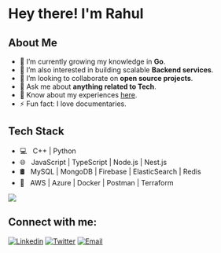 

<!--
**rahulmansharamani14/rahulmansharamani14** is a ✨ _special_ ✨ repository because its `README.md` (this file) appears on your GitHub profile.

Here are some ideas to get you started:

- 🔭 I’m currently working on ...
- 🌱 I’m currently learning ...
- 👯 I’m looking to collaborate on ...
- 🤔 I’m looking for help with ...
- 💬 Ask me about ...
- 📫 How to reach me: ...
- 😄 Pronouns: ...
- ⚡ Fun fact: ...
-->


# Hey there! I'm Rahul

## About Me

- 🔭 I’m currently growing my knowledge in **Go**.
- 🌱 I’m also interested in building scalable **Backend services**.
- 👯 I’m looking to collaborate on **open source projects**.
- 💬 Ask me about **anything related to Tech**.
- 📄 Know about my experiences [here](https://drive.google.com/file/d/1_iFXFrF3Qtuw_sl-Y5-wV-7kJO3PfYZ9/view?usp=sharing).
- ⚡ Fun fact: I love documentaries.

## Tech Stack

- 💻 &nbsp; C++ | Python
- 🌐 &nbsp; JavaScript | TypeScript | Node.js | Nest.js 
- 🛢 &nbsp; MySQL | MongoDB | Firebase | ElasticSearch | Redis
- 💈 &nbsp; AWS | Azure | Docker | Postman | Terraform

[![](https://visitcount.itsvg.in/api?id=rahulmansharamani14&label=Profile%20Views&color=0&pretty=true)](https://visitcount.itsvg.in)

## Connect with me:

[![Linkedin](https://img.shields.io/badge/LinkedIn-blue.svg?style=for-the-badge&logo=linkedin)][linkedin]
[![Twitter](https://img.shields.io/badge/Twitter-skyblue.svg?style=for-the-badge&logo=twitter)][twitter]
[![Email](https://img.shields.io/badge/Email-gray?style=for-the-badge&logo=google-chat)](mailto:rahul2002aug@gmail.com)

<br />

[linkedin]: https://www.linkedin.com/in/mansharamani-rahul
[twitter]: https://twitter.com/mansharamani_14
